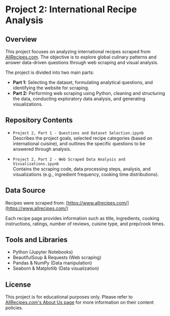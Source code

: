 # Project 2: International Recipe Analysis

## Overview
This project focuses on analyzing international recipes scraped from [AllRecipes.com](https://www.allrecipes.com/). The objective is to explore global culinary patterns and answer data-driven questions through web scraping and visual analysis.

The project is divided into two main parts:
- **Part 1:** Selecting the dataset, formulating analytical questions, and identifying the website for scraping.
- **Part 2:** Performing web scraping using Python, cleaning and structuring the data, conducting exploratory data analysis, and generating visualizations.

## Repository Contents
- `Project 2, Part 1 - Questions and Dataset Selection.ipynb`  
  Describes the project goals, selected recipe categories (based on international cuisine), and outlines the specific questions to be answered through analysis.

- `Project 2, Part 2 - Web Scraped Data Analysis and Visualizations.ipynb`  
  Contains the scraping code, data processing steps, analysis, and visualizations (e.g., ingredient frequency, cooking time distributions).

## Data Source
Recipes were scraped from: [https://www.allrecipes.com/](https://www.allrecipes.com/)

Each recipe page provides information such as title, ingredients, cooking instructions, ratings, number of reviews, cuisine type, and prep/cook times.

## Tools and Libraries
- Python (Jupyter Notebooks)
- BeautifulSoup & Requests (Web scraping)
- Pandas & NumPy (Data manipulation)
- Seaborn & Matplotlib (Data visualization)

## License
This project is for educational purposes only. Please refer to [AllRecipes.com's About Us page](https://www.allrecipes.com/about-us-6648102) for more information on their content policies.
